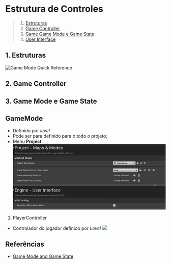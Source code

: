 # Estrutura de Controles

> 1. [Estruturas](#1)
> 1. [Game Controller](#1)
> 1. [Game Game Mode e Game State](#1)
> 1. [User Interface](#1)

<a name="1"></a>
## 1. Estruturas
![Game Mode Quick Reference](https://docs.unrealengine.com/Images/Gameplay/Framework/QuickReference/GameFramework.webp)

## 2. Game Controller

## 3. Game Mode e Game State

## GameMode
 - Definido por *level*
 - Pode ser para definido para o todo o projeto;
 - Menu **Project**  
 ![](../imagens/actor/actor15.png)

1. PlayerController
 - Controlador do jogador definido por *Level*
 ![](#)

## Referências
- [Game Mode and Game State](https://docs.unrealengine.com/en-US/InteractiveExperiences/Framework/GameMode/index.html)
